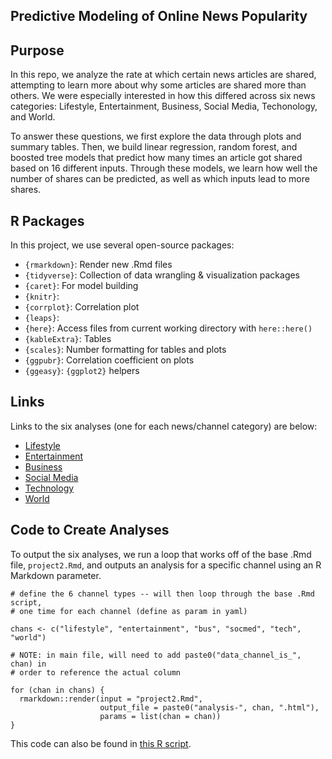 ## Predictive Modeling of Online News Popularity

## Purpose

In this repo, we analyze the rate at which certain news articles are shared, attempting to learn more about why some articles are shared more than others. We were especially interested in how this differed across six news categories: Lifestyle, Entertainment, Business, Social Media, Techonology, and World. 

To answer these questions, we first explore the data through plots and summary tables. Then, we build linear regression, random forest, and boosted tree models that predict how many times an article got shared based on 16 different inputs. Through these models, we learn how well the number of shares can be predicted, as well as which inputs lead to more shares.

## R Packages

In this project, we use several open-source packages:

- `{rmarkdown}`: Render new .Rmd files
- `{tidyverse}`: Collection of data wrangling & visualization packages
- `{caret}`: For model building
- `{knitr}`:
- `{corrplot}`: Correlation plot
- `{leaps}`:
- `{here}`: Access files from current working directory with `here::here()`
- `{kableExtra}`: Tables
- `{scales}`: Number formatting for tables and plots
- `{ggpubr}`: Correlation coefficient on plots
- `{ggeasy}`: `{ggplot2}` helpers

## Links

Links to the six analyses (one for each news/channel category) are below:

- [Lifestyle](analysis-lifestyle.html)
- [Entertainment](analysis-entertainment.html)
- [Business](analysis-bus.html)
- [Social Media](analysis-socmed.html)
- [Technology](analysis-tech.html)
- [World](analysis-world.html)

## Code to Create Analyses

To output the six analyses, we run a loop that works off of the base .Rmd file, `project2.Rmd`, and outputs an analysis for a specific channel using an R Markdown parameter.

```
# define the 6 channel types -- will then loop through the base .Rmd script,
# one time for each channel (define as param in yaml)

chans <- c("lifestyle", "entertainment", "bus", "socmed", "tech", "world")

# NOTE: in main file, will need to add paste0("data_channel_is_", chan) in
# order to reference the actual column

for (chan in chans) {
  rmarkdown::render(input = "project2.Rmd",
                    output_file = paste0("analysis-", chan, ".html"),
                    params = list(chan = chan))
}
```


This code can also be found in [this R script](render-the-six-analyses.R).
